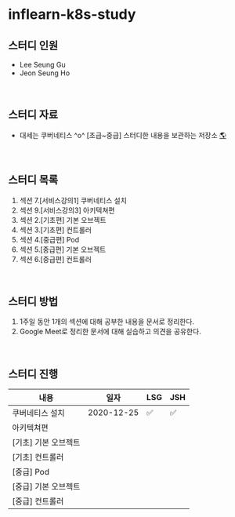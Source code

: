 # inflearn-k8s-study

## 스터디 인원
- Lee Seung Gu
- Jeon Seung Ho

<br/>

## 스터디 자료
- 대세는 쿠버네티스 ^o^ [초급~중급] 스터디한 내용을 보관하는 저장소
[🌎]

<br/>

## 스터디 목록
1. 섹션 7.[서비스강의1] 쿠버네티스 설치
2. 섹션 9.[서비스강의3] 아키텍쳐편
3. 섹션 2.[기초편] 기본 오브젝트
4. 섹션 3.[기초편] 컨트롤러
5. 섹션 4.[중급편] Pod
6. 섹션 5.[중급편] 기본 오브젝트
7. 섹션 6.[중급편] 컨트롤러

<br/>

## 스터디 방법
1. 1주일 동안 1개의 섹션에 대해 공부한 내용을 문서로 정리한다.
2. Google Meet로 정리한 문서에 대해 실습하고 의견을 공유한다.

<br/>

## 스터디 진행
| 내용 | 일자 | LSG | JSH |
| ---- | ---- | ---- | ---- |
| 쿠버네티스 설치 | 2020-12-25 | :white_check_mark: | :white_check_mark: |
| 아키텍쳐편 ||||
| [기초] 기본 오브젝트 ||||
| [기초] 컨트롤러 ||||
| [중급] Pod ||||
| [중급] 기본 오브젝트 ||||
| [중급] 컨트롤러 ||||


[🌎]: https://www.inflearn.com/course/%EC%BF%A0%EB%B2%84%EB%84%A4%ED%8B%B0%EC%8A%A4-%EA%B8%B0%EC%B4%88/dashboard

